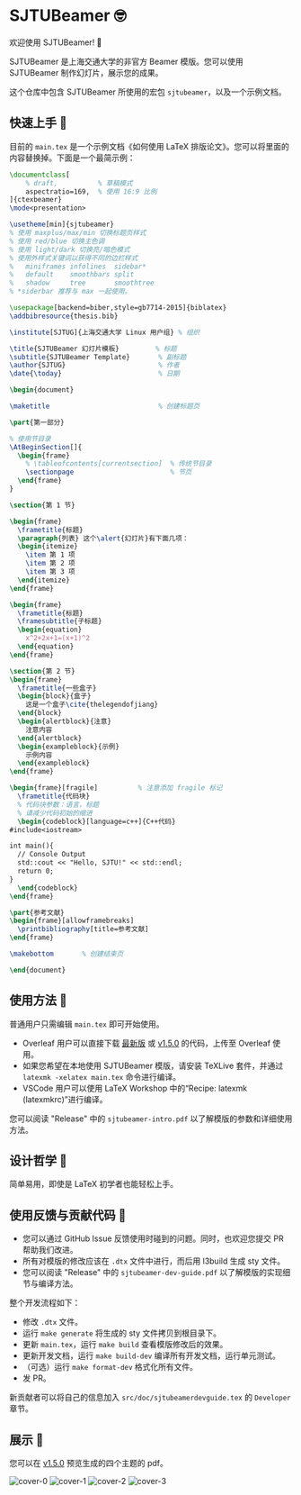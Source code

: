 # SJTUBeamer 🤓

欢迎使用 SJTUBeamer! 🥳

SJTUBeamer 是上海交通大学的非官方 Beamer 模版。您可以使用 SJTUBeamer 制作幻灯片，展示您的成果。

这个仓库中包含 SJTUBeamer 所使用的宏包 `sjtubeamer`，以及一个示例文档。

## 快速上手 👋

目前的 `main.tex` 是一个示例文档《如何使用 LaTeX 排版论文》。您可以将里面的内容替换掉。下面是一个最简示例：

```latex
\documentclass[
    % draft,          % 草稿模式
    aspectratio=169,  % 使用 16:9 比例
]{ctexbeamer}
\mode<presentation>

\usetheme[min]{sjtubeamer}
% 使用 maxplus/max/min 切换标题页样式
% 使用 red/blue 切换主色调
% 使用 light/dark 切换亮/暗色模式
% 使用外样式关键词以获得不同的边栏样式
%   miniframes infolines  sidebar* 
%   default    smoothbars split	 
%   shadow     tree       smoothtree
% *siderbar 推荐与 max 一起使用。

\usepackage[backend=biber,style=gb7714-2015]{biblatex}
\addbibresource{thesis.bib}

\institute[SJTUG]{上海交通大学 Linux 用户组} % 组织

\title{SJTUBeamer 幻灯片模板}         % 标题
\subtitle{SJTUBeamer Template}       % 副标题
\author{SJTUG}                       % 作者
\date{\today}                        % 日期  

\begin{document}

\maketitle                           % 创建标题页

\part{第一部分}

% 使用节目录
\AtBeginSection[]{
  \begin{frame}
    % \tableofcontents[currentsection]  % 传统节目录             
    \sectionpage                        % 节页
  \end{frame}
}

\section{第 1 节}

\begin{frame}
  \frametitle{标题}
  \paragraph{列表} 这个\alert{幻灯片}有下面几项：
  \begin{itemize}
    \item 第 1 项
    \item 第 2 项
    \item 第 3 项
  \end{itemize}
\end{frame}

\begin{frame}
  \frametitle{标题}
  \framesubtitle{子标题}
  \begin{equation}
    x^2+2x+1=(x+1)^2
  \end{equation}
\end{frame}

\section{第 2 节}
\begin{frame}
  \frametitle{一些盒子}
  \begin{block}{盒子}
    这是一个盒子\cite{thelegendofjiang}
  \end{block}
  \begin{alertblock}{注意}
    注意内容
  \end{alertblock}
  \begin{exampleblock}{示例}
    示例内容
  \end{exampleblock}
\end{frame}

\begin{frame}[fragile]          % 注意添加 fragile 标记
  \frametitle{代码块}
  % 代码块参数：语言，标题
  % 请减少代码初始的缩进
  \begin{codeblock}[language=c++]{C++代码}
#include<iostream>

int main(){
  // Console Output
  std::cout << "Hello, SJTU!" << std::endl;
  return 0;
}
  \end{codeblock}
\end{frame}

\part{参考文献}
\begin{frame}[allowframebreaks]
  \printbibliography[title=参考文献]
\end{frame}

\makebottom       % 创建结束页

\end{document}
```

## 使用方法 🧰

普通用户只需编辑 `main.tex` 即可开始使用。

* Overleaf 用户可以直接下载 [最新版](https://github.com/sjtug/SJTUBeamer/archive/refs/heads/main.zip) 或 
[v1.5.0](https://github.com/sjtug/SJTUBeamer/releases/tag/v1.5.0) 的代码，上传至 Overleaf 使用。
* 如果您希望在本地使用 SJTUBeamer 模版，请安装 TeXLive 套件，并通过 `latexmk -xelatex main.tex` 命令进行编译。
* VSCode 用户可以使用 LaTeX Workshop 中的“Recipe: latexmk (latexmkrc)”进行编译。

您可以阅读 "Release" 中的 `sjtubeamer-intro.pdf` 以了解模版的参数和详细使用方法。

## 设计哲学 💭

简单易用，即使是 LaTeX 初学者也能轻松上手。

## 使用反馈与贡献代码 👷

* 您可以通过 GitHub Issue 反馈使用时碰到的问题。同时，也欢迎您提交 PR 帮助我们改进。
* 所有对模版的修改应该在 `.dtx` 文件中进行，而后用 l3build 生成 sty 文件。
* 您可以阅读 "Release" 中的 `sjtubeamer-dev-guide.pdf` 以了解模版的实现细节与编译方法。

整个开发流程如下：

* 修改 `.dtx` 文件。
* 运行 `make generate` 将生成的 sty 文件拷贝到根目录下。
* 更新 `main.tex`，运行 `make build` 查看模版修改后的效果。
* 更新开发文档，运行 `make build-dev` 编译所有开发文档，运行单元测试。
* （可选）运行 `make format-dev` 格式化所有文件。
* 发 PR。

新贡献者可以将自己的信息加入 `src/doc/sjtubeamerdevguide.tex` 的 `Developer` 章节。

## 展示 🧐

您可以在 [v1.5.0](https://github.com/sjtug/SJTUBeamer/releases/tag/v1.5.0) 预览生成的四个主题的 pdf。

![cover-0](https://user-images.githubusercontent.com/4198311/131241659-90f0804b-d0b1-4bb9-b45c-7d3c81ace02a.png)
![cover-1](https://user-images.githubusercontent.com/4198311/131241665-2ced7884-7428-4967-8055-6ce47de7f8bd.png)
![cover-2](https://user-images.githubusercontent.com/4198311/131241668-cc47d9fb-14c4-4681-b95d-98400e9b8d77.png)
![cover-3](https://user-images.githubusercontent.com/4198311/131241669-ccf58f17-d35f-492d-8707-2cfdbd613107.png)
